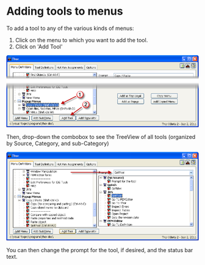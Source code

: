 Adding tools to menus
===

To add a tool to any of the various kinds of menus:

1. Click on the menu to which you want to add the tool.
2. Click on 'Add Tool'

![](Images/Thor_Adding_tools_to_menus_AddTool.png)

Then, drop-down the combobox to see the TreeView of all tools (organized by Source, Category, and sub-Category)

![](Images/Thor_Adding_tools_to_menus_AddTool2.png)


You can then change the prompt for the tool, if desired, and the status bar text.